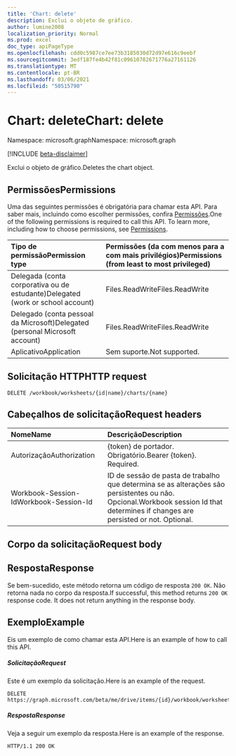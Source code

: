 ```yaml
---
title: 'Chart: delete'
description: Exclui o objeto de gráfico.
author: lumine2008
localization_priority: Normal
ms.prod: excel
doc_type: apiPageType
ms.openlocfilehash: cdd0c5987ce7ee73b3185030d72d97e616c9eebf
ms.sourcegitcommit: 3edf187fe4b42f81c09610782671776a27161126
ms.translationtype: MT
ms.contentlocale: pt-BR
ms.lasthandoff: 03/06/2021
ms.locfileid: "50515790"
---
```

# <a name="chart-delete"></a><span data-ttu-id="0a4bb-103">Chart: delete</span><span class="sxs-lookup"><span data-stu-id="0a4bb-103">Chart: delete</span></span>

<span data-ttu-id="0a4bb-104">Namespace: microsoft.graph</span><span class="sxs-lookup"><span data-stu-id="0a4bb-104">Namespace: microsoft.graph</span></span>

[!INCLUDE [beta-disclaimer](../../includes/beta-disclaimer.md)]

<span data-ttu-id="0a4bb-105">Exclui o objeto de gráfico.</span><span class="sxs-lookup"><span data-stu-id="0a4bb-105">Deletes the chart object.</span></span>
## <a name="permissions"></a><span data-ttu-id="0a4bb-106">Permissões</span><span class="sxs-lookup"><span data-stu-id="0a4bb-106">Permissions</span></span>
<span data-ttu-id="0a4bb-p101">Uma das seguintes permissões é obrigatória para chamar esta API. Para saber mais, incluindo como escolher permissões, confira [Permissões](/graph/permissions-reference).</span><span class="sxs-lookup"><span data-stu-id="0a4bb-p101">One of the following permissions is required to call this API. To learn more, including how to choose permissions, see [Permissions](/graph/permissions-reference).</span></span>

|<span data-ttu-id="0a4bb-109">Tipo de permissão</span><span class="sxs-lookup"><span data-stu-id="0a4bb-109">Permission type</span></span>      | <span data-ttu-id="0a4bb-110">Permissões (da com menos para a com mais privilégios)</span><span class="sxs-lookup"><span data-stu-id="0a4bb-110">Permissions (from least to most privileged)</span></span>              |
|:--------------------|:---------------------------------------------------------|
|<span data-ttu-id="0a4bb-111">Delegada (conta corporativa ou de estudante)</span><span class="sxs-lookup"><span data-stu-id="0a4bb-111">Delegated (work or school account)</span></span> | <span data-ttu-id="0a4bb-112">Files.ReadWrite</span><span class="sxs-lookup"><span data-stu-id="0a4bb-112">Files.ReadWrite</span></span>    |
|<span data-ttu-id="0a4bb-113">Delegado (conta pessoal da Microsoft)</span><span class="sxs-lookup"><span data-stu-id="0a4bb-113">Delegated (personal Microsoft account)</span></span> | <span data-ttu-id="0a4bb-114">Files.ReadWrite</span><span class="sxs-lookup"><span data-stu-id="0a4bb-114">Files.ReadWrite</span></span>    |
|<span data-ttu-id="0a4bb-115">Aplicativo</span><span class="sxs-lookup"><span data-stu-id="0a4bb-115">Application</span></span> | <span data-ttu-id="0a4bb-116">Sem suporte.</span><span class="sxs-lookup"><span data-stu-id="0a4bb-116">Not supported.</span></span> |

## <a name="http-request"></a><span data-ttu-id="0a4bb-117">Solicitação HTTP</span><span class="sxs-lookup"><span data-stu-id="0a4bb-117">HTTP request</span></span>
<!-- { "blockType": "ignored" } -->
```http
DELETE /workbook/worksheets/{id|name}/charts/{name}

```
## <a name="request-headers"></a><span data-ttu-id="0a4bb-118">Cabeçalhos de solicitação</span><span class="sxs-lookup"><span data-stu-id="0a4bb-118">Request headers</span></span>
| <span data-ttu-id="0a4bb-119">Nome</span><span class="sxs-lookup"><span data-stu-id="0a4bb-119">Name</span></span>       | <span data-ttu-id="0a4bb-120">Descrição</span><span class="sxs-lookup"><span data-stu-id="0a4bb-120">Description</span></span>|
|:---------------|:----------|
| <span data-ttu-id="0a4bb-121">Autorização</span><span class="sxs-lookup"><span data-stu-id="0a4bb-121">Authorization</span></span>  | <span data-ttu-id="0a4bb-p102">{token} de portador. Obrigatório.</span><span class="sxs-lookup"><span data-stu-id="0a4bb-p102">Bearer {token}. Required.</span></span> |
| <span data-ttu-id="0a4bb-124">Workbook-Session-Id</span><span class="sxs-lookup"><span data-stu-id="0a4bb-124">Workbook-Session-Id</span></span>  | <span data-ttu-id="0a4bb-p103">ID de sessão de pasta de trabalho que determina se as alterações são persistentes ou não. Opcional.</span><span class="sxs-lookup"><span data-stu-id="0a4bb-p103">Workbook session Id that determines if changes are persisted or not. Optional.</span></span>|

## <a name="request-body"></a><span data-ttu-id="0a4bb-127">Corpo da solicitação</span><span class="sxs-lookup"><span data-stu-id="0a4bb-127">Request body</span></span>

## <a name="response"></a><span data-ttu-id="0a4bb-128">Resposta</span><span class="sxs-lookup"><span data-stu-id="0a4bb-128">Response</span></span>

<span data-ttu-id="0a4bb-p104">Se bem-sucedido, este método retorna um código de resposta `200 OK`. Não retorna nada no corpo da resposta.</span><span class="sxs-lookup"><span data-stu-id="0a4bb-p104">If successful, this method returns `200 OK` response code. It does not return anything in the response body.</span></span>

## <a name="example"></a><span data-ttu-id="0a4bb-131">Exemplo</span><span class="sxs-lookup"><span data-stu-id="0a4bb-131">Example</span></span>
<span data-ttu-id="0a4bb-132">Eis um exemplo de como chamar esta API.</span><span class="sxs-lookup"><span data-stu-id="0a4bb-132">Here is an example of how to call this API.</span></span>
##### <a name="request"></a><span data-ttu-id="0a4bb-133">Solicitação</span><span class="sxs-lookup"><span data-stu-id="0a4bb-133">Request</span></span>
<span data-ttu-id="0a4bb-134">Este é um exemplo da solicitação.</span><span class="sxs-lookup"><span data-stu-id="0a4bb-134">Here is an example of the request.</span></span>
<!-- {
  "blockType": "request",
  "name": "chart_delete"
}-->
```http
DELETE https://graph.microsoft.com/beta/me/drive/items/{id}/workbook/worksheets/{id|name}/charts/{name}
```

##### <a name="response"></a><span data-ttu-id="0a4bb-135">Resposta</span><span class="sxs-lookup"><span data-stu-id="0a4bb-135">Response</span></span>
<span data-ttu-id="0a4bb-136">Veja a seguir um exemplo da resposta.</span><span class="sxs-lookup"><span data-stu-id="0a4bb-136">Here is an example of the response.</span></span> 
<!-- {
  "blockType": "response",
  "truncated": true,
  "@odata.type": "microsoft.graph.none"
} -->
```http
HTTP/1.1 200 OK
```

<!-- uuid: 8fcb5dbc-d5aa-4681-8e31-b001d5168d79
2015-10-25 14:57:30 UTC -->
<!--
{
  "type": "#page.annotation",
  "description": "Chart: delete",
  "keywords": "",
  "section": "documentation",
  "tocPath": "",
  "suppressions": []
}
-->


